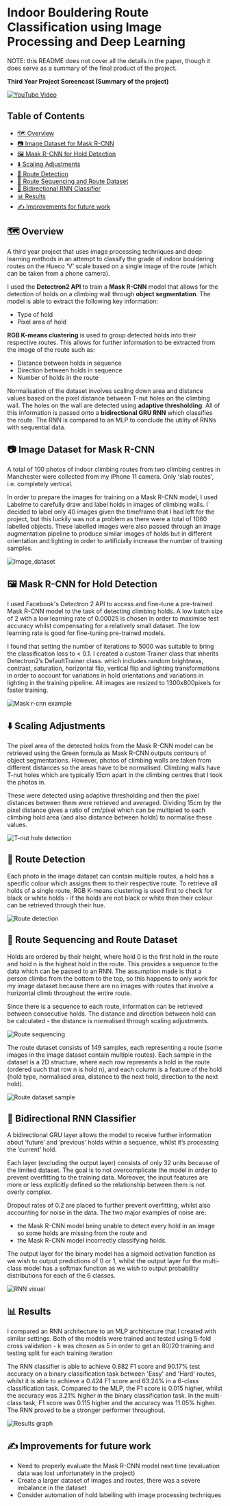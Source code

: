 
# Indoor Bouldering Route Classification using Image Processing and Deep Learning

NOTE: this README does not cover all the details in the paper, though it does serve as a summary of the final product of the project.


**Third Year Project Screencast (Summary of the project)**

[![YouTube Video](https://img.youtube.com/vi/5NlC4JaZFHE/0.jpg)](https://youtu.be/5NlC4JaZFHE)

## Table of Contents

  * [🗺️ Overview](#%EF%B8%8F-overview)
  * [📷 Image Dataset for Mask R-CNN](#-image-dataset-for-mask-r-cnn)
  * [🖼️ Mask R-CNN for Hold Detection](#%EF%B8%8F-mask-r-cnn-for-hold-detection)
  * [⬇️ Scaling Adjustments](#%EF%B8%8F-scaling-adjustments)
  * [🎯 Route Detection](#-route-detection)
  * [🧗 Route Sequencing and Route Dataset](#-route-sequencing-and-route-dataset)
  * [🔄 Bidirectional RNN Classifier](#-bidirectional-rnn-classifier)
  * [📊 Results](#-results)
  * [✍️ Improvements for future work](#%EF%B8%8F-improvements-for-future-work)
  

## 🗺️ Overview

A third year project that uses image processing techniques and deep learning methods in an attempt to classify the grade of indoor bouldering routes on the Hueco 'V' scale based on a single image of the route (which can be taken from a phone camera).

I used the **Detectron2 API** to train a **Mask R-CNN** model that allows for the detection of holds on a climbing wall through **object segmentation**. The model is able to extract the following key information:

* Type of hold
* Pixel area of hold

**RGB K-means clustering** is used to group detected holds into their respective routes. This allows for further information to be extracted from the image of the route such as:

* Distance between holds in sequence
* Direction between holds in sequence
* Number of holds in the route

Normalisation of the dataset involves scaling down area and distance values based on the pixel distance between T-nut holes on the climbing wall. The holes on the wall are detected using **adaptive thresholding**. All of this information is passed onto a **bidirectional GRU RNN** which classifies the route.  The RNN is compared to an MLP to conclude the utility of RNNs with sequential data.

## 📷 Image Dataset for Mask R-CNN

A total of 100 photos of indoor climbing routes from two climbing centres in Manchester were collected from my iPhone 11 camera. Only 'slab routes', i.e. completely vertical.

In order to prepare the images for training on a Mask R-CNN model, I used Labelme to carefully draw and label holds in images of climbing walls.  I decided to label only 40 images given the timeframe that I had left for the project, but this luckily was not a problem as there were a total of 1060 labelled objects. These labelled images were also passed through an image augmentation pipeline to produce similar images of holds but in different orientation and lighting in order to artificially increase the number of training samples.

![Image_dataset](media/image_dataset.JPG)

## 🖼️ Mask R-CNN for Hold Detection

I used Facebook's Detectron 2 API to access and fine-tune a pre-trained Mask R-CNN model to the task of detecting climbing holds. A low batch size of 2
with a low learning rate of 0.00025 is chosen in order to maximise test accuracy whilst
compensating for a relatively small dataset. The low learning rate is good for fine-tuning pre-trained models. 

I found that setting the number of iterations
to 5000 was suitable to bring the classification loss to < 0.1. I created
a custom Trainer class that inherits Detectron2’s DefaultTrainer class.
which includes random brightness, contrast, saturation, horizontal flip, vertical flip and
lighting transformations in order to account for variations in hold orientations and variations in lighting in the training pipeline. All images are resized to 1300x800pixels for faster training.

![Mask r-cnn example](media/mask_rcnn.JPG)

## ⬇️ Scaling Adjustments

The pixel area of the detected holds from the Mask R-CNN model can be retrieved using the Green formula as Mask R-CNN outputs contours of object segmentations. However, photos of climbing walls are taken from different distances so the areas have to be normalised. Climbing walls have T-nut holes which are typically 15cm apart in the climbing centres that I took the photos in. 

These were detected using adaptive thresholding and then the pixel distances between them were retrieved and averaged. Dividing 15cm by the pixel distance gives a ratio of cm/pixel which can be multipied to each climbing hold area (and also distance between holds) to normalise these values.

![T-nut hole detection](media/t_nut_detection.JPG)

## 🎯 Route Detection 

Each photo in the image dataset can contain multiple routes, a hold has a specific colour which assigns them to their respective route. To retrieve all holds of a single route, RGB K-means clustering is used first to check for black or white holds - if the holds are not black or white then their colour can be retrieved through their hue.

![Route detection](media/route_detection.JPG)

## 🧗 Route Sequencing and Route Dataset

Holds are ordered by their height, where hold 0 is the first hold in the route and hold n is the highest hold in the route. This provides a sequence to the data which can be passed to an RNN. The assumption made is that a person climbs from the bottom to the top, so this happens to only work for my image dataset because there are no images with routes that involve a horizontal climb throughout the entire route.

Since there is a sequence to each route, information can be retrieved between consecutive holds. The distance and direction between hold can be calculated - the distance is normalised through scaling adjustments.

![Route sequencing](media/route_sequencing.JPG)

The route dataset consists of 149 samples, each representing a route (some images in the image dataset contain multiple routes). Each sample in the dataset is a 2D structure, where each row represents a hold in the route (ordered such that row n is hold n), and each column is a feature of the hold (hold type, normalised area, distance to the next hold, direction to the next hold).

![Route dataset sample](media/route_dataset.JPG)

## 🔄 Bidirectional RNN Classifier

A bidirectional GRU layer allows the model to receive further information about ’future’ and ’previous’ holds within a sequence, whilst it’s processing the ’current’ hold. 

Each layer (excluding the output layer) consists of only 32 units because of the limited dataset. The goal is to not overcomplicate the model in order to prevent overfitting to the training data. Moreover, the input features are more or less explicitly defined so the relationship between them is not overly complex. 

Dropout rates of 0.2 are placed to further prevent overfitting, whilst also accounting for noise in the data. The two major examples of noise are: 
- the Mask R-CNN model being unable to detect every hold in an image so some holds are missing from the route and 
- the Mask R-CNN model incorrectly classifying holds. 

The output layer for the binary model has a sigmoid activation function as we wish to output predictions of 0 or 1, whilst the output layer for the multi-class model has a softmax function as we wish to output probability distributions for each of the 6 classes.

![RNN visual](media/RNN_visual.jpg)


## 📊 Results

I compared an RNN architecture to an MLP architecture that I created with similar settings. Both of the models were trained and tested using 5-fold cross validation - k was chosen as 5 in order to get an 80/20 training and testing split for each training iteration

The RNN classifier is able to achieve 0.882 F1 score and 90.17% test accuracy on a binary classification task between 'Easy' and 'Hard' routes, whilst it is able to achieve a 0.424 F1 score and 63.24% in a 6-class classification task. Compared to the MLP, the F1 score is 0.015 higher, whilst the accuracy was 3.21% higher in the binary classification task. In the multi-class task, F1 score was 0.115 higher and the accuracy was 11.05% higher. The RNN proved to be a stronger performer throughout.

![Results graph](media/results.jpg)

## ✍️ Improvements for future work

- Need to properly evaluate the Mask R-CNN model next time (evaluation data was lost unfortunately in the project)
- Create a larger dataset of images and routes, there was a severe imbalance in the dataset
- Consider automation of hold labelling with image processing techniques
